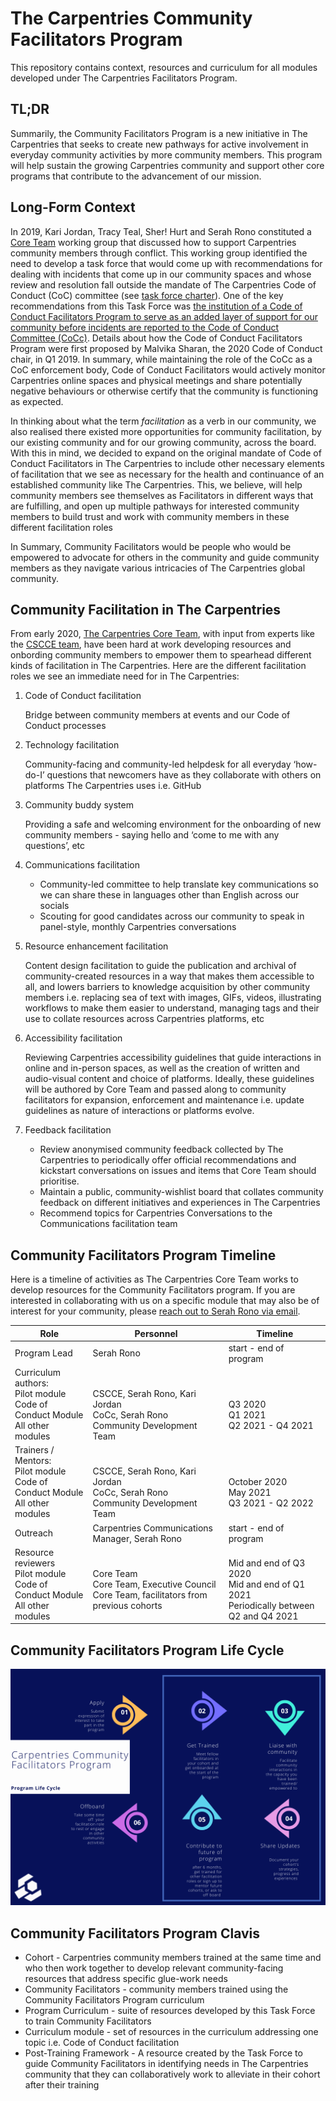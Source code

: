 # The Carpentries Community Facilitators Program

This repository contains context, resources and curriculum for all modules developed under The Carpentries Facilitators Program.

## TL;DR

Summarily, the Community Facilitators Program is a new initiative in The Carpentries that seeks to create new pathways for active involvement in everyday community activities by more community members. This program will help sustain the growing Carpentries community and support other core programs that contribute to the advancement of our mission.


## Long-Form Context

In 2019, Kari Jordan, Tracy Teal, Sher! Hurt and Serah Rono constituted a [Core Team](https://carpentries.org/team/) working group that discussed how to support Carpentries community members through conflict. This working group identified the need to develop a task force that would come up with recommendations for dealing with incidents that come up in our community spaces and whose review and resolution fall outside the mandate of The Carpentries Code of Conduct (CoC) committee (see [task force charter](https://github.com/carpentries/task-forces/blob/master/2019/incidents-outside-cocc/2019-07-incidents-outside-cocc-charter.md)). One of the key recommendations from this Task Force was [the institution of a Code of Conduct Facilitators Program to serve as an added layer of support for our community before incidents are reported to the Code of Conduct Committee (CoCc)](https://github.com/carpentries/task-forces/blob/master/2019/incidents-outside-cocc/2019-09-19-cocc-taskforce-summary-recommendations.md#recommendation-2-volunteer-code-of-conduct-facilitators). Details about how the Code of Conduct Facilitators Program were first proposed by Malvika Sharan, the 2020 Code of Conduct chair, in Q1 2019. In summary, while maintaining the role of the CoCc as a CoC enforcement body, Code of Conduct Facilitators would actively monitor Carpentries online spaces and physical meetings and share potentially negative behaviours or otherwise certify that the community is functioning as expected. 

In thinking about what the term _facilitation_ as a verb in our community, we also realised there existed more opportunities for community facilitation, by our existing community and for our growing community, across the board. With this in mind, we decided to expand on the original mandate of Code of Conduct Facilitators in The Carpentries to include other necessary elements of facilitation that we see as necessary for the health and continuance of an established community like The Carpentries. This, we believe, will help community members see themselves as Facilitators in different ways that are fulfilling, and open up multiple pathways for interested community members to build trust and work with community members in these different facilitation roles

In Summary, Community Facilitators would be people who would be empowered to advocate for others in the community and guide community members as they navigate various intricacies of The Carpentries global community.


## Community Facilitation in The Carpentries

From early 2020, [The Carpentries Core Team](https://carpentries.org/team/), with input from experts like the [CSCCE team](https://cscce.org),  have been hard at work developing resources and onbording community members to empower them to spearhead different kinds of facilitation in The Carpentries. Here are the different facilitation roles we see an immediate need for in The Carpentries:

1. Code of Conduct facilitation

    Bridge between community members at events and our Code of Conduct processes
 
1. Technology facilitation 

    Community-facing and community-led helpdesk for all everyday ‘how-do-I’ questions that newcomers have as they collaborate with others on platforms The Carpentries uses i.e. GitHub

1. Community buddy system 

    Providing a safe and welcoming environment for the onboarding of new community members - saying hello and ‘come to me with any questions’, etc

1. Communications facilitation

    - Community-led committee to help translate key communications so we can share these in languages other than English across our socials
    - Scouting for good candidates across our community to speak in panel-style, monthly Carpentries conversations 

1. Resource enhancement facilitation

    Content design facilitation to guide the publication and archival of community-created resources in a way that makes them accessible to all, and lowers barriers to knowledge acquisition by other community members i.e. replacing sea of text with images, GIFs, videos, illustrating workflows to make them easier to understand, managing tags and their use to collate resources across Carpentries platforms, etc

1. Accessibility facilitation

   Reviewing Carpentries accessibility guidelines that guide interactions in online and in-person spaces, as well as the creation of written and audio-visual content and choice of platforms. Ideally, these guidelines will be authored by Core Team and passed along to community facilitators for expansion, enforcement and maintenance i.e. update guidelines as nature of interactions or platforms evolve.

1. Feedback facilitation

    - Review anonymised community feedback collected by The Carpentries to periodically offer official recommendations and kickstart conversations on issues and items that Core Team should prioritise. 
    - Maintain a public, community-wishlist board that collates community feedback on different initiatives and experiences in The Carpentries
    - Recommend topics for Carpentries Conversations to the Communications facilitation team
    
    
## Community Facilitators Program Timeline

Here is a timeline of activities as The Carpentries Core Team works to develop resources for the Community Facilitators program. If you are interested in collaborating with us on a specific module that may also be of interest for your community, please [reach out to Serah Rono via email](mailto:serah@carpentries.org?subject=Interest%20in%20co-creating%20Community%20Facilitators%20Program%20resources).

| Role                                                                               	| Personnel                                                                                           	| Timeline                                                                                            	|
|------------------------------------------------------------------------------------	|-----------------------------------------------------------------------------------------------------	|-----------------------------------------------------------------------------------------------------	|
| Program Lead                                                              	| Serah Rono                                                                                          	| start - end of program                                                                              	|
| Curriculum authors:<br>Pilot module<br>Code of Conduct Module<br>All other modules 	| <br><br>CSCCE, Serah Rono, Kari Jordan<br>CoCc, Serah Rono<br>Community Development Team     	| <br><br>Q3 2020<br>Q1 2021<br>Q2 2021 - Q4 2021                                                     	|
| Trainers / Mentors:<br>Pilot module<br>Code of Conduct Module<br>All other modules 	| <br><br>CSCCE, Serah Rono, Kari Jordan<br>CoCc, Serah Rono<br>Community Development Team     	| <br><br>October 2020<br>May 2021<br>Q3 2021 - Q2 2022                                              	|
| Outreach                                                                           	| Carpentries Communications Manager, Serah Rono                                                                  	| start - end of program                                                                              	|
| Resource reviewers<br>Pilot module<br>Code of Conduct Module<br>All other modules  	| <br>Core Team<br>Core Team, Executive Council <br>Core Team, facilitators from previous cohorts 	| <br>Mid and end of Q3 2020<br>Mid and end of Q1 2021<br>Periodically between Q2 and Q4 2021 	|


## Community Facilitators Program Life Cycle

![](/visuals/program-lifecycle.png)

## Community Facilitators Program Clavis

- Cohort - Carpentries community members trained at the same time and who then work together to develop relevant community-facing resources that address specific glue-work needs
- Community Facilitators - community members trained using the Community Facilitators Program curriculum
- Program Curriculum - suite of resources developed by this Task Force to train Community Facilitators
- Curriculum module  - set of resources in the curriculum addressing one topic i.e. Code of Conduct facilitation
- Post-Training Framework - A resource created by the Task Force to guide Community Facilitators in identifying needs in The Carpentries community that they can collaboratively work to alleviate in their cohort after their training

